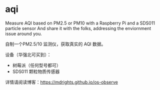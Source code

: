 # aqi
Measure AQI based on PM2.5 or PM10 with a Raspberry Pi and a SDS011 particle sensor
And share it with the folks, addressing the enviornment issue around you.

自制一个PM2.5/10 监测仪，获取真实的 AQI 数据。

设备（华强北可买到）：  
- 树莓派（任何型号都可）
- SDS011 颗粒物质传感器  

详情请阅读博客：https://mdrights.github.io/os-observe
